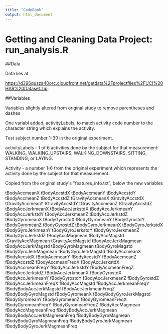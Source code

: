 ```yaml
---
title: "CodeBook"
output: html_document
---
```


# Getting and Cleaning Data Project: run_analysis.R

##Data 

Data lies at

https://d396qusza40orc.cloudfront.net/getdata%2Fprojectfiles%2FUCI%20HAR%20Dataset.zip.

##Variables

Variables slightly altered from original study to remove parentheses and dashes

One variabl added, activityLabels, to match activity code number to the character string which explains the activity.

Test subject number 1-30 in the original experiment.

activityLabels - 1 of 6 activities done by the subject for that measurement: WALKING, WALKING_UPSTAIRS, WALKING_DOWNSTAIRS, SITTING, STANDING, or LAYING.

Activity - a number 1-6 from the original experiment which represents the activity done by the subject for that measurement.

Copied from the original study's "features_info.txt", below the new variables

tBodyAccmeanX
tBodyAccstdX
tBodyAccmeanY
tBodyAccstdY
tBodyAccmeanZ
tBodyAccstdZ
tGravityAccmeanX
tGravityAccstdX
tGravityAccmeanY
tGravityAccstdY
tGravityAccmeanZ
tGravityAccstdZ
tBodyAccJerkmeanX
tBodyAccJerkstdX
tBodyAccJerkmeanY
tBodyAccJerkstdY
tBodyAccJerkmeanZ
tBodyAccJerkstdZ
tBodyGyromeanX
tBodyGyrostdX
tBodyGyromeanY
tBodyGyrostdY
tBodyGyromeanZ
tBodyGyrostdZ
tBodyGyroJerkmeanX
tBodyGyroJerkstdX
tBodyGyroJerkmeanY
tBodyGyroJerkstdY
tBodyGyroJerkmeanZ
tBodyGyroJerkstdZ
tBodyAccMagmean
tBodyAccMagstd
tGravityAccMagmean
tGravityAccMagstd
tBodyAccJerkMagmean
tBodyAccJerkMagstd
tBodyGyroMagmean
tBodyGyroMagstd
tBodyGyroJerkMagmean
tBodyGyroJerkMagstd
fBodyAccmeanX
fBodyAccstdX
fBodyAccmeanY
fBodyAccstdY
fBodyAccmeanZ
fBodyAccstdZ
fBodyAccmeanFreqX
fBodyAccJerkstdX
fBodyAccmeanFreqY
fBodyAccJerkstdY
fBodyAccmeanFreqZ
fBodyAccJerkstdZ
fBodyAccJerkmeanX
fBodyGyrostdX
fBodyAccJerkmeanY
fBodyGyrostdY
fBodyAccJerkmeanZ
fBodyGyrostdZ
fBodyAccJerkmeanFreqX
fBodyAccMagstd
fBodyAccJerkmeanFreqY
fBodyBodyAccJerkMagstd
fBodyAccJerkmeanFreqZ
fBodyBodyGyroMagstd
fBodyGyromeanX
fBodyBodyGyroJerkMagstd
fBodyGyromeanY
fBodyGyromeanZ
fBodyGyromeanFreqX
fBodyGyromeanFreqY
fBodyGyromeanFreqZ
fBodyAccMagmean
fBodyAccMagmeanFreq
fBodyBodyAccJerkMagmean
fBodyBodyAccJerkMagmeanFreq
fBodyBodyGyroMagmean
fBodyBodyGyroMagmeanFreq
fBodyBodyGyroJerkMagmean
fBodyBodyGyroJerkMagmeanFreq